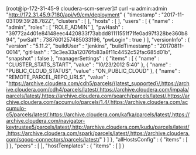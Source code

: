 [root@ip-172-31-45-9 cloudera-scm-server]# curl -u admin:admin "http://172.31.45.9:7180/api/v9/cm/deployment"
{
  "timestamp" : "2017-11-03T09:39:28.782Z",
  "clusters" : [ ],
  "hosts" : [ ],
  "users" : [ {
    "name" : "admin",
    "roles" : [ "ROLE_ADMIN" ],
    "pwHash" : "39772a4d01e84148eec4420833f73abdd81111551f71fe0ad97f328be360b894",
    "pwSalt" : 7387601257485033196,
    "pwLogin" : true
  } ],
  "versionInfo" : {
    "version" : "5.11.2",
    "buildUser" : "jenkins",
    "buildTimestamp" : "20170811-0014",
    "gitHash" : "3c3ea33a12076fb83a8f11c4452c52fac685d01b",
    "snapshot" : false
  },
  "managerSettings" : {
    "items" : [ {
      "name" : "CLUSTER_STATS_START",
      "value" : "10/23/2012 5:40"
    }, {
      "name" : "PUBLIC_CLOUD_STATUS",
      "value" : "ON_PUBLIC_CLOUD"
    }, {
      "name" : "REMOTE_PARCEL_REPO_URLS",
      "value" : "https://archive.cloudera.com/cdh5/parcels/{latest_supported}/,https://archive.cloudera.com/cdh4/parcels/latest/,https://archive.cloudera.com/impala/parcels/latest/,https://archive.cloudera.com/search/parcels/latest/,https://archive.cloudera.com/accumulo/parcels/1.4/,https://archive.cloudera.com/accumulo-c5/parcels/latest/,https://archive.cloudera.com/kafka/parcels/latest/,https://archive.cloudera.com/navigator-keytrustee5/parcels/latest/,http://archive.cloudera.com/kudu/parcels/latest/,https://archive.cloudera.com/spark/parcels/latest/,https://archive.cloudera.com/sqoop-connectors/parcels/latest/"
    } ]
  },
  "allHostsConfig" : {
    "items" : [ ]
  },
  "peers" : [ ],
  "hostTemplates" : {
    "items" : [ ]
  }
